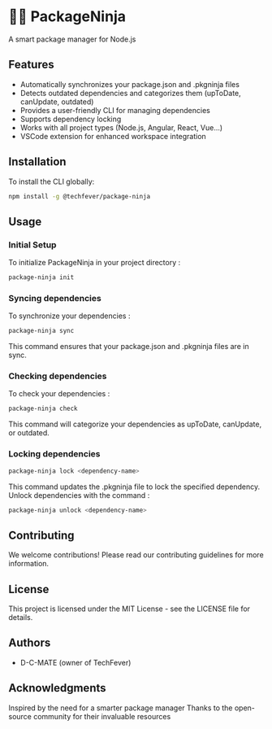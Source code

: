 # 🥷🏽 PackageNinja

A smart package manager for Node.js 

## Features
- Automatically synchronizes your package.json and .pkgninja files
- Detects outdated dependencies and categorizes them (upToDate, canUpdate, outdated)
- Provides a user-friendly CLI for managing dependencies
- Supports dependency locking
- Works with all project types (Node.js, Angular, React, Vue...)
- VSCode extension for enhanced workspace integration

## Installation

To install the CLI globally:

```bash
npm install -g @techfever/package-ninja
```

## Usage
### Initial Setup
To initialize PackageNinja in your project directory :
```bash
package-ninja init
```

### Syncing dependencies
To synchronize your dependencies :
```bash
package-ninja sync
```
This command ensures that your package.json and .pkgninja files are in sync.

### Checking dependencies
To check your dependencies :
```bash
package-ninja check
```
This command will categorize your dependencies as upToDate, canUpdate, or outdated.

### Locking dependencies
```bash
package-ninja lock <dependency-name>
```
This command updates the .pkgninja file to lock the specified dependency.
Unlock dependencies with the command :
```bash
package-ninja unlock <dependency-name>
```

## Contributing
We welcome contributions! Please read our contributing guidelines for more information.

## License
This project is licensed under the MIT License - see the LICENSE file for details.

## Authors
- D-C-MATE (owner of TechFever)

## Acknowledgments
Inspired by the need for a smarter package manager
Thanks to the open-source community for their invaluable resources